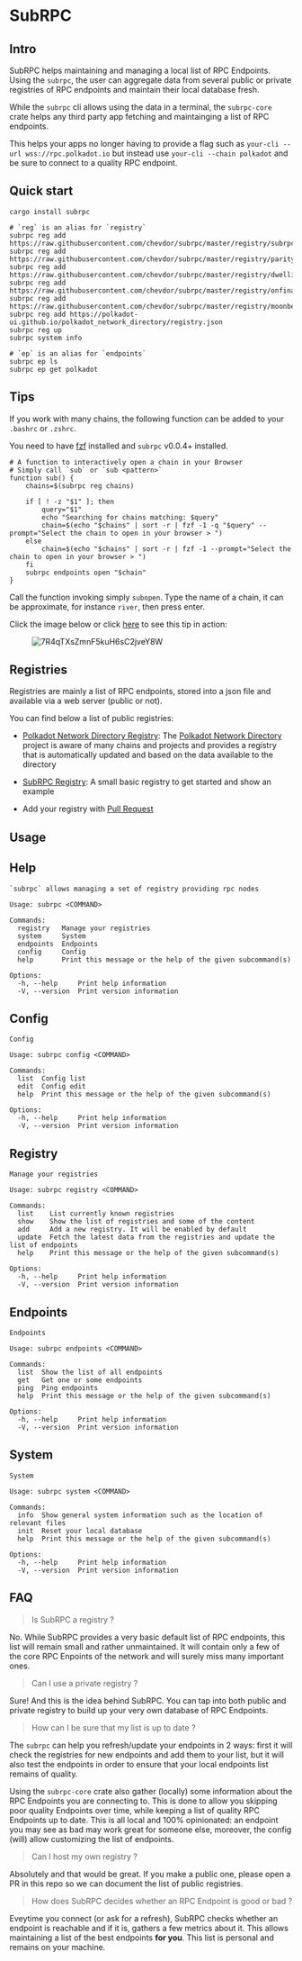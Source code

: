 # SubRPC

## Intro

SubRPC helps maintaining and managing a local list of RPC Endpoints. Using the `subrpc`, the user can aggregate data from several public or private registries of RPC endpoints and maintain their local database fresh.

While the `subrpc` cli allows using the data in a terminal, the `subrpc-core` crate helps any third party app fetching and maintainging a list of RPC endpoints.

This helps your apps no longer having to provide a flag such as `your-cli --url wss://rpc.polkadot.io` but instead use `your-cli --chain polkadot` and be sure to connect to a quality RPC endpoint.

## Quick start

    cargo install subrpc

    # `reg` is an alias for `registry`
    subrpc reg add https://raw.githubusercontent.com/chevdor/subrpc/master/registry/subrpc.json
    subrpc reg add https://raw.githubusercontent.com/chevdor/subrpc/master/registry/parity.json
    subrpc reg add https://raw.githubusercontent.com/chevdor/subrpc/master/registry/dwellir.json
    subrpc reg add https://raw.githubusercontent.com/chevdor/subrpc/master/registry/onfinality.json
    subrpc reg add https://raw.githubusercontent.com/chevdor/subrpc/master/registry/moonbeam.json
    subrpc reg add https://polkadot-ui.github.io/polkadot_network_directory/registry.json
    subrpc reg up
    subrpc system info

    # `ep` is an alias for `endpoints`
    subrpc ep ls
    subrpc ep get polkadot

## Tips

If you work with many chains, the following function can be added to your `.bashrc` or `.zshrc`.

You need to have [fzf](https://github.com/junegunn/fzf) installed and `subrpc` v0.0.4+ installed.

    # A function to interactively open a chain in your Browser
    # Simply call `sub` or `sub <pattern>`
    function sub() {
        chains=$(subrpc reg chains)

        if [ ! -z "$1" ]; then
            query="$1"
            echo "Searching for chains matching: $query"
            chain=$(echo "$chains" | sort -r | fzf -1 -q "$query" --prompt="Select the chain to open in your browser > ")
        else
            chain=$(echo "$chains" | sort -r | fzf -1 --prompt="Select the chain to open in your browser > ")
        fi
        subrpc endpoints open "$chain"
    }

Call the function invoking simply `subopen`. Type the name of a chain, it can be approximate, for instance `river`, then press enter.

Click the image below or click [here](https://asciinema.org/a/7R4qTXsZmnF5kuH6sC2jveY8W) to see this tip in action:

<figure>
<img src="https://asciinema.org/a/7R4qTXsZmnF5kuH6sC2jveY8W.png" alt="7R4qTXsZmnF5kuH6sC2jveY8W" />
</figure>

## Registries

Registries are mainly a list of RPC endpoints, stored into a json file and available via a web server (public or not).

You can find below a list of public registries:

-   [Polkadot Network Directory Registry](https://polkadot-ui.github.io/polkadot_network_directory/registry.json): The [Polkadot Network Directory](https://polkadot-ui.github.io/polkadot_network_directory) project is aware of many chains and projects and provides a registry that is automatically updated and based on the data available to the directory

-   [SubRPC Registry](https://raw.githubusercontent.com/chevdor/subrpc/master/registry/subrpc.json): A small basic registry to get started and show an example

-   Add your registry with [Pull Request](https://github.com/chevdor/subrpc/pulls)

## Usage

## Help

    `subrpc` allows managing a set of registry providing rpc nodes

    Usage: subrpc <COMMAND>

    Commands:
      registry   Manage your registries
      system     System
      endpoints  Endpoints
      config     Config
      help       Print this message or the help of the given subcommand(s)

    Options:
      -h, --help     Print help information
      -V, --version  Print version information

## Config

    Config

    Usage: subrpc config <COMMAND>

    Commands:
      list  Config list
      edit  Config edit
      help  Print this message or the help of the given subcommand(s)

    Options:
      -h, --help     Print help information
      -V, --version  Print version information

## Registry

    Manage your registries

    Usage: subrpc registry <COMMAND>

    Commands:
      list    List currently known registries
      show    Show the list of registries and some of the content
      add     Add a new registry. It will be enabled by default
      update  Fetch the latest data from the registries and update the list of endpoints
      help    Print this message or the help of the given subcommand(s)

    Options:
      -h, --help     Print help information
      -V, --version  Print version information

## Endpoints

    Endpoints

    Usage: subrpc endpoints <COMMAND>

    Commands:
      list  Show the list of all endpoints
      get   Get one or some endpoints
      ping  Ping endpoints
      help  Print this message or the help of the given subcommand(s)

    Options:
      -h, --help     Print help information
      -V, --version  Print version information

## System

    System

    Usage: subrpc system <COMMAND>

    Commands:
      info  Show general system information such as the location of relevant files
      init  Reset your local database
      help  Print this message or the help of the given subcommand(s)

    Options:
      -h, --help     Print help information
      -V, --version  Print version information

## FAQ

> Is SubRPC a registry ?

No. While SubRPC provides a very basic default list of RPC endpoints, this list will remain small and rather unmaintained. It will contain only a few of the core RPC Enpoints of the network and will surely miss many important ones.

> Can I use a private registry ?

Sure! And this is the idea behind SubRPC. You can tap into both public and private registry to build up your very own database of RPC Endpoints.

> How can I be sure that my list is up to date ?

The `subrpc` can help you refresh/update your endpoints in 2 ways: first it will check the registries for new endpoints and add them to your list, but it will also test the endpoints in order to ensure that your local endpoints list remains of quality.

Using the `subrpc-core` crate also gather (locally) some information about the RPC Endpoints you are connecting to. This is done to allow you skipping poor quality Endpoints over time, while keeping a list of quality RPC Endpoints up to date. This is all local and 100% opinionated: an endpoint you may see as bad may work great for someone else, moreover, the config (will) allow customizing the list of endpoints.

> Can I host my own registry ?

Absolutely and that would be great. If you make a public one, please open a PR in this repo so we can document the list of public registries.

> How does SubRPC decides whether an RPC Endpoint is good or bad ?

Eveytime you connect (or ask for a refresh), SubRPC checks whether an endpoint is reachable and if it is, gathers a few metrics about it. This allows maintaining a list of the best endpoints **for you**. This list is personal and remains on your machine.
